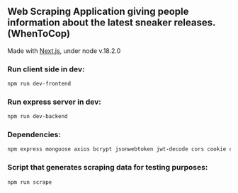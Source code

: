 ## Web Scraping Application giving people information about the latest sneaker releases. (WhenToCop)
Made with [Next.js](https://nextjs.org/), under node v.18.2.0

### Run client side in dev:
```bash
npm run dev-frontend
```

### Run express server in dev:
```bash
npm run dev-backend
```

### Dependencies:
```bash
npm express mongoose axios bcrypt jsonwebtoken jwt-decode cors cookie cookie-parser react-cookie node-cron fs uuid https -g nodemon validator redux react-redux react-hot-toast react-spinners @fortawesome/react-fontawesome @fortawesome/free-solid-svg-icons
```

### Script that generates scraping data for testing purposes:
```bash
npm run scrape
```
